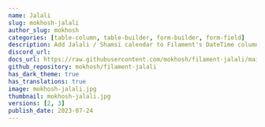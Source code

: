 ```yaml
---
name: Jalali
slug: mokhosh-jalali
author_slug: mokhosh
categories: [table-column, table-builder, form-builder, form-field]
description: Add Jalali / Shamsi calendar to Filament's DateTime column, and DateTimePicker.
discord_url: 
docs_url: https://raw.githubusercontent.com/mokhosh/filament-jalali/main/README.md
github_repository: mokhosh/filament-jalali
has_dark_theme: true
has_translations: true
image: mokhosh-jalali.jpg
thumbnail: mokhosh-jalali.jpg
versions: [2, 3]
publish_date: 2023-07-24
---
```


